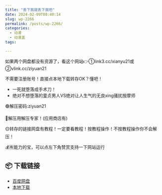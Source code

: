 ```yaml
---
title: "丢下我就丢下我吧"
date: 2024-02-09T08:40:14
slug: wp-2266
permalink: /posts/wp-2266/
categories:
  - 动漫
  - 动漫盖
tags:

---
```


如果两个网盘都没有资源了，看这个网站👉①link3.cc/xianyu21或②vlink.cc/ziyuan21

不需要注册账号！直接点本地下载转存OK？懂吧！

*   一死就堕落成手术刀！
*   绝对不想堕落的童贞男人VS绝对让人生气的无良xing骚扰按摩师

🟢解压密码:ziyuan21

🔵解压用解压专家！(应用商店有)

🟡转存的链接网盘有教程！一定要看教程！按教程操作！不按教程操作你不会解压！

💰🈶能力的宝，可以点左下角赞赏支持一下网站运行

## 📦 下载链接
- [百度网盘](https://blziyuan21.com/pay-download/2266?key=3068d9f409&down_id=0)
- [本地下载](https://blziyuan21.com/pay-download/2266?key=3068d9f409&down_id=1)

